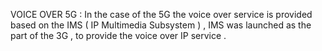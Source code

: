 VOICE OVER 5G :
In the case of the 5G the voice over service is provided based on the IMS ( IP Multimedia Subsystem ) , IMS was launched as the part of the 3G , to provide the 
voice over IP service .
